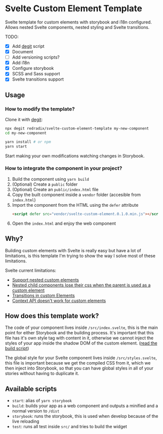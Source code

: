 # Svelte Custom Element Template

Svelte template for custom elements with storybook and i18n configured. Allows nested Svelte components, nested styling and Svelte transitions.

TODO:
- [x] Add [degit](https://github.com/Rich-Harris/degit) script
- [x] Document
- [ ] Add versioning scripts?
- [x] Add i18n
- [x] Configure storybook
- [x] SCSS and Sass support
- [x] Svelte transitions support

## Usage

### How to modify the template?

Clone it with [degit](https://github.com/Rich-Harris/degit):

```bash
npx degit redradix/svelte-custom-element-template my-new-component
cd my-new-component

yarn install # or npm
yarn start
```

Start making your own modifications watching changes in Storybook.

### How to integrate the component in your project?

1. Build the component using `yarn build`
2. (Optional) Create a `public` folder
3. (Optional) Create an `public/index.html` file
4. Copy the built component inside a `vendor` folder (accesible from `index.html`)
5. Import the component from the HTML using the `defer` attribute
   ```html
   <script defer src="vendor/svelte-custom-element.0.1.0.min.js"></script>
   ```
6. Open the `index.html` and enjoy the web component

## Why?
Building custom elements with Svelte is really easy but have a lot of limitations, is this template I'm trying to show the way I solve most of these limitations.

Svelte current limitations:

* [Support nested custom elements](https://github.com/sveltejs/svelte/issues/3520)
* [Nested child components lose their css when the parent is used as a custom element](https://github.com/sveltejs/svelte/issues/4274)
* [Transitions in custom Elements](https://github.com/sveltejs/svelte/issues/1825)
* [Context API doesn't work for custom elements](https://github.com/sveltejs/svelte/issues/3422)

## How does this template work?

The code of your component lives inside `/src/index.svelte`, this is the main point for either Storybook and the building process. It's important that this file has it's own style tag with content in it, otherwise we cannot inject the styles of your app inside the shadow DOM of the custom element. ([read the build script](./scripts/build.js))

The global style for your Svelte component lives inside `/src/styles.svelte`, this file is important because we get the compiled CSS from it, which we then inject into Storybook, so that you can have global styles in all of your stories without having to duplicate it.

## Available scripts

* `start`: alias of `yarn storybook`
* `build`: builds your app as a web component and outputs a minified and a normal version to `/dist`
* `storybook`: runs the storybook, this is used when develop because of the live reloading
* `test`: runs all test inside `src/` and tries to build the widget
